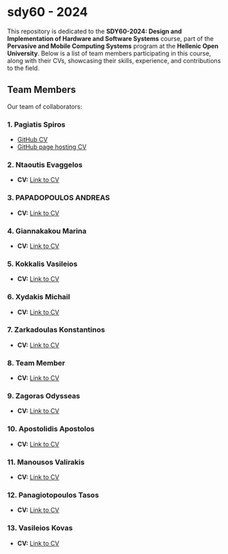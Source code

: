 # sdy60 - 2024

This repository is dedicated to the **SDY60-2024: Design and Implementation of Hardware and Software Systems** course, part of the **Pervasive and Mobile Computing Systems** program at the **Hellenic Open University**. Below is a list of team members participating in this course, along with their CVs, showcasing their skills, experience, and contributions to the field.

## Team Members

Our team of collaborators:

### 1. **Pagiatis Spiros**
- [GitHub CV](https://github.com/Pagiatis-Spiros)
- [GitHub page hosting CV](https://Pagiatis-Spiros.github.io)
  
### 2. **Ntaoutis Evaggelos**
- **CV:** [Link to CV](https://vagnta.github.io/Biografiko/)

### 3. **PAPADOPOULOS ANDREAS**
- **CV:** [Link to CV](https://github.com/PapadoAndreas/PapadopoulosAndreas.github.io/blob/main/README.md)

### 4. **Giannakakou Marina**
- **CV:** [Link to CV](https://github.com/Marigian/marigian.github.io)

### 5. **Kokkalis Vasileios**
- **CV:** [Link to CV](https://github.com/VasilisKokkalis/VasilisKokkalis-CV.github.io/blob/main/README.md)

### 6. **Xydakis Michail**
- **CV:** [Link to CV](https://mxidakis.github.io)

### 7. **Zarkadoulas Konstantinos**
- **CV:** [Link to CV](https://https://konstantinoszarkadoulas.github.io/cvzarkadoulas)

### 8. **Team Member**
- **CV:** [Link to CV](https://putLinkHere)

### 9. **Zagoras Odysseas**
- **CV:** [Link to CV](https://ozagoras.github.io/odysseas_zagoras_cv)

### 10. **Apostolidis Apostolos**
- **CV:** [Link to CV](https://github.com/apapost/biography)

### 11. **Manousos Valirakis**
- **CV:** [Link to CV](https://github.com/ManousosV/cv-ManousosV/blob/main/README.md)

### 12. **Panagiotopoulos Tasos**
- **CV:** [Link to CV](https://tpanagioto.github.io)

### 13. **Vasileios Kovas**
- **CV:** [Link to CV](https://vasilis-kovas.github.io/VasileiosKovas-CV/)



